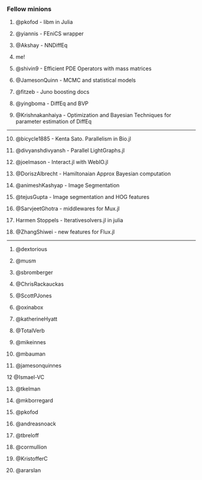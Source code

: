 ### Fellow minions

1. @pkofod - libm in Julia

2. @yiannis - FEniCS wrapper

3. @Akshay - NNDiffEq

4. me!

5. @shivin9 - Efficient PDE Operators with mass matrices

6. @JamesonQuinn - MCMC and statistical models

7. @fitzeb - Juno boosting docs

8. @yingboma - DiffEq and BVP

9. @Krishnakanhaiya - Optimization and Bayesian Techniques for parameter estimation of DiffEq

---

10. @bicycle1885 - Kenta Sato. Parallelism in Bio.jl

11. @divyanshdivyansh - Parallel LightGraphs.jl

12. @joelmason - Interact.jl with WebIO.jl

13. @DoriszAlbrecht - Hamiltonaian Approx Bayesian computation

14. @animeshKashyap - Image Segmentation

15. @tejusGupta - Image segmentation and HOG features

16. @SarvjeetGhotra - middlewares for Mux.jl

17. Harmen Stoppels - Iterativesolvers.jl in julia

18. @ZhangShiwei - new features for Flux.jl


---------------------------------
1. @dextorious

2.  @musm

3. @sbromberger

4. @ChrisRackauckas

5. @ScottPJones

6. @oxinabox

7. @katherineHyatt

8. @TotalVerb

9. @mikeinnes

10. @mbauman

11. @jamesonquinnes

12 @Ismael-VC

13. @tkelman

14. @mkborregard

15. @pkofod

16. @andreasnoack

17. @tbreloff

18. @cormullion

19. @KristofferC

20. @ararslan
